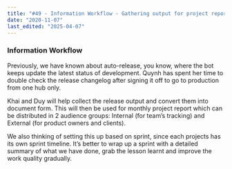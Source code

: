 ```yaml
---
title: "#49 - Information Workflow - Gathering output for project report"
date: "2020-11-07"
last_edited: "2025-04-07"
---
```

### Information Workflow

Previously, we have known about auto-release, you know, where the bot keeps update the latest status of development. Quynh has spent her time to double check the release changelog after signing it off to go to production from one hub only.

Khai and Duy will help collect the release output and convert them into document form. This will then be used for monthly project report which can be distributed in 2 audience groups: Internal (for team’s tracking) and External (for product owners and clients).

We also thinking of setting this up based on sprint, since each projects has its own sprint timeline. It’s better to wrap up a sprint with a detailed summary of what we have done, grab the lesson learnt and improve the work quality gradually.
